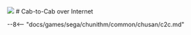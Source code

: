 <img class="header-logo" src="/img/sega/chunithm/luminous/logo.png">
# Cab-to-Cab over Internet

--8<-- "docs/games/sega/chunithm/common/chusan/c2c.md"
